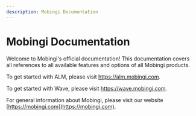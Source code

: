 ```yaml
---
description: Mobingi Documentation
---
```


# Mobingi Documentation

Welcome to Mobingi's official documentation! This documentation covers all references to all available features and options of all Mobingi products.

To get started with ALM, please visit https://alm.mobingi.com.

To get started with Wave, please visit https://wave.mobingi.com.

For general information about Mobingi, please visit our website [https://mobingi.com](https://mobingi.com).

